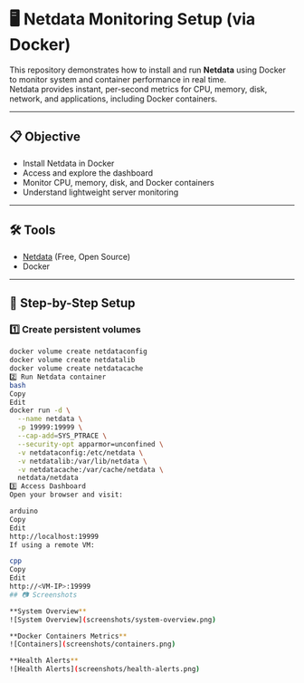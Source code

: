 # 🖥️ Netdata Monitoring Setup (via Docker)

This repository demonstrates how to install and run **Netdata** using Docker to monitor system and container performance in real time.  
Netdata provides instant, per-second metrics for CPU, memory, disk, network, and applications, including Docker containers.

---

## 📋 Objective
- Install Netdata in Docker
- Access and explore the dashboard
- Monitor CPU, memory, disk, and Docker containers
- Understand lightweight server monitoring

---

## 🛠 Tools
- [Netdata](https://www.netdata.cloud/) (Free, Open Source)
- Docker

---

## 🚀 Step-by-Step Setup

### 1️⃣ Create persistent volumes
```bash
docker volume create netdataconfig
docker volume create netdatalib
docker volume create netdatacache
2️⃣ Run Netdata container
bash
Copy
Edit
docker run -d \
  --name netdata \
  -p 19999:19999 \
  --cap-add=SYS_PTRACE \
  --security-opt apparmor=unconfined \
  -v netdataconfig:/etc/netdata \
  -v netdatalib:/var/lib/netdata \
  -v netdatacache:/var/cache/netdata \
  netdata/netdata
3️⃣ Access Dashboard
Open your browser and visit:

arduino
Copy
Edit
http://localhost:19999
If using a remote VM:

cpp
Copy
Edit
http://<VM-IP>:19999
## 📷 Screenshots

**System Overview**  
![System Overview](screenshots/system-overview.png)

**Docker Containers Metrics**  
![Containers](screenshots/containers.png)

**Health Alerts**  
![Health Alerts](screenshots/health-alerts.png)
